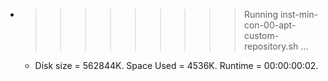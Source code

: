 * >>>>>>>>> Running inst-min-con-00-apt-custom-repository.sh ...
  * Disk size = 562844K. Space Used = 4536K. Runtime = 00:00:00:02.
